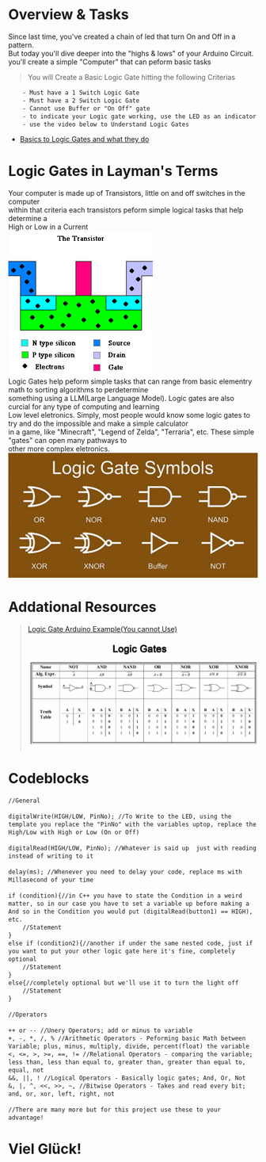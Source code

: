 # Overview & Tasks
Since last time, you've created a chain of led that turn On and Off in a pattern.  
But today you'll dive deeper into the "highs & lows" of your Arduino Circuit.  
you'll create a simple "Computer" that can peform basic tasks  
>You will Create a Basic Logic Gate hitting the following Criterias

        - Must have a 1 Switch Logic Gate
        - Must have a 2 Switch Logic Gate
        - Cannot use Buffer or "On Off" gate
        - to indicate your Logic gate working, use the LED as an indicator
        - use the video below to Understand Logic Gates
* [Basics to Logic Gates and what they do](https://www.youtube.com/watch?v=WII9HWnf3V4&t=6s)


# Logic Gates in Layman's Terms
Your computer is made up of Transistors, little on and off switches in the computer  
within that criteria each transistors peform simple logical tasks that help determine a  
High or Low in a Current  
![Transistor Pic](Images/transistor.gif)  
Logic Gates help peform simple tasks that can range from basic elementry math to sorting algorithms to perdetermine  
something using a LLM(Large Language Model). Logic gates are also curcial for any type of computing and learning  
Low level eletronics. Simply, most people would know some logic gates to try and do the impossible and make a simple calculator  
in a game, like "Minecraft", "Legend of Zelda", "Terraria", etc. These simple "gates" can open many pathways to  
other more complex eletronics.  
![Logic Gates pic](Images/NV_0501_Byers_Large.jpg)
# Addational Resources
>[Logic Gate Arduino Example(You cannot Use)](https://www.youtube.com/watch?v=Z4NjJLnFNpk)
>
>
>
>![Logic Gates Truth Table](Images/logic-gates.jpg)

# Codeblocks
    //General

    digitalWrite(HIGH/LOW, PinNo); //To Write to the LED, using the template you replace the "PinNo" with the variables uptop, replace the High/Low with High or Low (On or Off)

    digitalRead(HIGH/LOW, PinNo); //Whatever is said up  just with reading instead of writing to it

    delay(ms); //Whenever you need to delay your code, replace ms with Millasecond of your time

    if (condition){//in C++ you have to state the Condition in a weird matter, so in our case you have to set a variable up before making a And so in the Condition you would put (digitalRead(button1) == HIGH), etc. 
        //Statement
    }
    else if (condition2){//another if under the same nested code, just if you want to put your other logic gate here it's fine, completely optional
        //Statement
    }
    else{//completely optional but we'll use it to turn the light off 
        //Statement
    }

    //Operators 

    ++ or -- //Unery Operators; add or minus to variable
    +, -, *, /, % //Arithmetic Operators - Peforming basic Math between Variable; plus, minus, multiply, divide, percent(float) the variable
    <, <=, >, >=, ==, != //Relational Operators - comparing the variable; less than, less than equal to, greater than, greater than equal to, equal, not
    &&, ||, ! //Logical Operators - Basically logic gates; And, Or, Not
    &, |, ^, <<, >>, ~, //Bitwise Operators - Takes and read every bit; and, or, xor, left, right, not

    //There are many more but for this project use these to your advantage!


# Viel Glück! 
